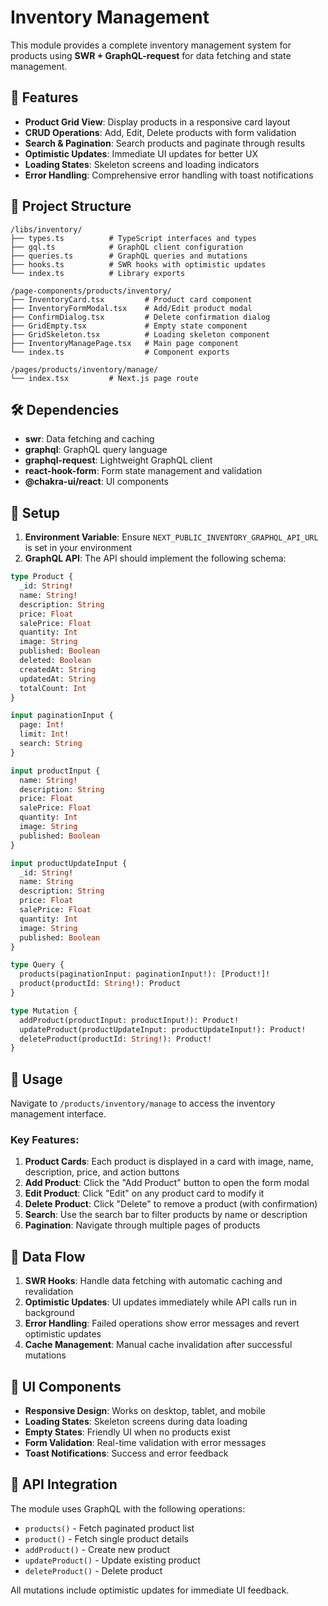 # Inventory Management

This module provides a complete inventory management system for products using **SWR + GraphQL-request** for data fetching and state management.

## 🚀 Features

- **Product Grid View**: Display products in a responsive card layout
- **CRUD Operations**: Add, Edit, Delete products with form validation
- **Search & Pagination**: Search products and paginate through results
- **Optimistic Updates**: Immediate UI updates for better UX
- **Loading States**: Skeleton screens and loading indicators
- **Error Handling**: Comprehensive error handling with toast notifications

## 📁 Project Structure

```
/libs/inventory/
├── types.ts          # TypeScript interfaces and types
├── gql.ts            # GraphQL client configuration
├── queries.ts        # GraphQL queries and mutations
├── hooks.ts          # SWR hooks with optimistic updates
└── index.ts          # Library exports

/page-components/products/inventory/
├── InventoryCard.tsx         # Product card component
├── InventoryFormModal.tsx    # Add/Edit product modal
├── ConfirmDialog.tsx         # Delete confirmation dialog
├── GridEmpty.tsx             # Empty state component
├── GridSkeleton.tsx          # Loading skeleton component
├── InventoryManagePage.tsx   # Main page component
└── index.ts                  # Component exports

/pages/products/inventory/manage/
└── index.tsx         # Next.js page route
```

## 🛠 Dependencies

- **swr**: Data fetching and caching
- **graphql**: GraphQL query language
- **graphql-request**: Lightweight GraphQL client
- **react-hook-form**: Form state management and validation
- **@chakra-ui/react**: UI components

## 🔧 Setup

1. **Environment Variable**: Ensure `NEXT_PUBLIC_INVENTORY_GRAPHQL_API_URL` is set in your environment
2. **GraphQL API**: The API should implement the following schema:

```graphql
type Product {
  _id: String!
  name: String!
  description: String
  price: Float
  salePrice: Float
  quantity: Int
  image: String
  published: Boolean
  deleted: Boolean
  createdAt: String
  updatedAt: String
  totalCount: Int
}

input paginationInput {
  page: Int!
  limit: Int!
  search: String
}

input productInput {
  name: String!
  description: String
  price: Float
  salePrice: Float
  quantity: Int
  image: String
  published: Boolean
}

input productUpdateInput {
  _id: String!
  name: String
  description: String
  price: Float
  salePrice: Float
  quantity: Int
  image: String
  published: Boolean
}

type Query {
  products(paginationInput: paginationInput!): [Product!]!
  product(productId: String!): Product
}

type Mutation {
  addProduct(productInput: productInput!): Product!
  updateProduct(productUpdateInput: productUpdateInput!): Product!
  deleteProduct(productId: String!): Product!
}
```

## 🎯 Usage

Navigate to `/products/inventory/manage` to access the inventory management interface.

### Key Features:

1. **Product Cards**: Each product is displayed in a card with image, name, description, price, and action buttons
2. **Add Product**: Click the "Add Product" button to open the form modal
3. **Edit Product**: Click "Edit" on any product card to modify it
4. **Delete Product**: Click "Delete" to remove a product (with confirmation)
5. **Search**: Use the search bar to filter products by name or description
6. **Pagination**: Navigate through multiple pages of products

## 🔄 Data Flow

1. **SWR Hooks**: Handle data fetching with automatic caching and revalidation
2. **Optimistic Updates**: UI updates immediately while API calls run in background
3. **Error Handling**: Failed operations show error messages and revert optimistic updates
4. **Cache Management**: Manual cache invalidation after successful mutations

## 🎨 UI Components

- **Responsive Design**: Works on desktop, tablet, and mobile
- **Loading States**: Skeleton screens during data loading
- **Empty States**: Friendly UI when no products exist
- **Form Validation**: Real-time validation with error messages
- **Toast Notifications**: Success and error feedback

## 🚦 API Integration

The module uses GraphQL with the following operations:

- `products()` - Fetch paginated product list
- `product()` - Fetch single product details
- `addProduct()` - Create new product
- `updateProduct()` - Update existing product
- `deleteProduct()` - Delete product

All mutations include optimistic updates for immediate UI feedback.
